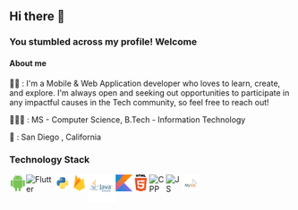 ## Hi there 👋
### You stumbled across my profile! Welcome

#### About me 
👨‍💻 : I'm a Mobile & Web Application developer who loves to learn, create, and explore. I'm always open and seeking out opportunities to participate in any impactful causes in the Tech community, so feel free to reach out!

👨🏻‍🎓 : MS - Computer Science, B.Tech - Information Technology 

🏡 : San Diego , California

### Technology Stack
<img align="left" alt="Android" width="30px" src="https://raw.githubusercontent.com/github/explore/80688e429a7d4ef2fca1e82350fe8e3517d3494d/topics/android/android.png" /><img align="left" alt="Flutter" width="50px" src="https://flutter.dev/assets/flutter-lockup-1caf6476beed76adec3c477586da54de6b552b2f42108ec5bc68dc63bae2df75.png" /><img align="left" alt="Python" width="30px" src="https://raw.githubusercontent.com/github/explore/80688e429a7d4ef2fca1e82350fe8e3517d3494d/topics/python/python.png" /><img align="left" alt="Firebase" width="30px" src="https://raw.githubusercontent.com/github/explore/80688e429a7d4ef2fca1e82350fe8e3517d3494d/topics/firebase/firebase.png" />
<img align="left" alt="Java" width="50px" src="https://raw.githubusercontent.com/github/explore/80688e429a7d4ef2fca1e82350fe8e3517d3494d/topics/java/java.png" /><img align="left" alt="Kotlin" width="30px" src="https://raw.githubusercontent.com/github/explore/80688e429a7d4ef2fca1e82350fe8e3517d3494d/topics/kotlin/kotlin.png" /><img align="left" alt="HTML" width="30px" src="https://raw.githubusercontent.com/github/explore/80688e429a7d4ef2fca1e82350fe8e3517d3494d/topics/html/html.png" />
<img align="left" width="30px" alt="CPP" src="https://user-images.githubusercontent.com/36140849/97773342-102eeb80-1b0c-11eb-978a-05965267a12b.png" /><img align="left" width="30px" alt="JS" src="https://user-images.githubusercontent.com/36140849/97772525-651b3380-1b05-11eb-8694-d3f6afba9dbf.png" />
<img align="left" width="30px" alt="MySQL" src="https://raw.githubusercontent.com/github/explore/80688e429a7d4ef2fca1e82350fe8e3517d3494d/topics/mysql/mysql.png" />

